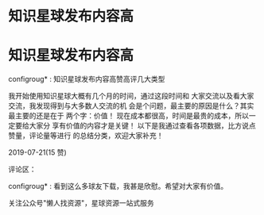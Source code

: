 # 知识星球发布内容高

# 知识星球发布内容高

configroug* : 知识星球发布内容高赞高评几大类型

我开始使用知识星球大概有几个月的时间，通过这段时间和 大家交流以及看大家交流，我发现得到与大多数人交流的机 会是个问题，最主要的原因是什么？其实最主要的还是在于 两个字：价值！ 现在成本都很高，时间是最贵的成本，所以一定要给大家分 享有价值的内容才是关键！ 以下是我通过查看各项数据，比方说点赞量，评论量等进行 的总结分类，欢迎大家补充！

2019-07-21(15 赞)

评论区：

configroug* : 看到这么多球友下载，我甚是欣慰。希望对大家有价值。

关注公众号"懒人找资源"，星球资源一站式服务